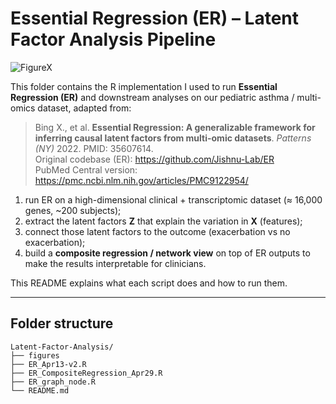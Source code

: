 # Essential Regression (ER) – Latent Factor Analysis Pipeline

![FigureX](figures/FigureX4_v2.jpg)

This folder contains the R implementation I used to run **Essential Regression (ER)** and downstream analyses on our pediatric asthma / multi-omics dataset, adapted from:

> Bing X., et al. **Essential Regression: A generalizable framework for inferring causal latent factors from multi-omic datasets**. *Patterns (NY)* 2022. PMID: 35607614.  
> Original codebase (ER): https://github.com/Jishnu-Lab/ER  
> PubMed Central version: https://pmc.ncbi.nlm.nih.gov/articles/PMC9122954/

1. run ER on a high-dimensional clinical + transcriptomic dataset (≈ 16,000 genes, ~200 subjects);
2. extract the latent factors **Z** that explain the variation in **X** (features);
3. connect those latent factors to the outcome (exacerbation vs no exacerbation);
4. build a **composite regression / network view** on top of ER outputs to make the results interpretable for clinicians.

This README explains what each script does and how to run them.

---

## Folder structure

```text
Latent-Factor-Analysis/
├── figures
├── ER_Apr13-v2.R
├── ER_CompositeRegression_Apr29.R
├── ER_graph_node.R
└── README.md 
